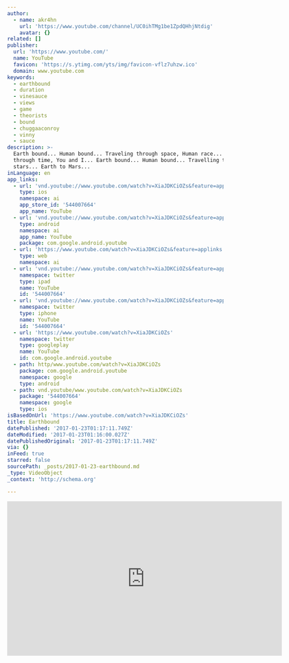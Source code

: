 ```yaml
---
author:
  - name: akr4hn
    url: 'https://www.youtube.com/channel/UC0ihTMg1be1ZpdQHhjNtdig'
    avatar: {}
related: []
publisher:
  url: 'https://www.youtube.com/'
  name: YouTube
  favicon: 'https://s.ytimg.com/yts/img/favicon-vflz7uhzw.ico'
  domain: www.youtube.com
keywords:
  - earthbound
  - duration
  - vinesauce
  - views
  - game
  - theorists
  - bound
  - chuggaaconroy
  - vinny
  - sauce
description: >-
  Earth bound... Human bound... Traveling through space, Human race... Traveling
  through time, You and I... Earth bound... Human bound... Travelling through
  stars... Earth to Mars...
inLanguage: en
app_links:
  - url: 'vnd.youtube://www.youtube.com/watch?v=XiaJDKCiOZs&feature=applinks'
    type: ios
    namespace: ai
    app_store_id: '544007664'
    app_name: YouTube
  - url: 'vnd.youtube://www.youtube.com/watch?v=XiaJDKCiOZs&feature=applinks'
    type: android
    namespace: ai
    app_name: YouTube
    package: com.google.android.youtube
  - url: 'https://www.youtube.com/watch?v=XiaJDKCiOZs&feature=applinks'
    type: web
    namespace: ai
  - url: 'vnd.youtube://www.youtube.com/watch?v=XiaJDKCiOZs&feature=applinks'
    namespace: twitter
    type: ipad
    name: YouTube
    id: '544007664'
  - url: 'vnd.youtube://www.youtube.com/watch?v=XiaJDKCiOZs&feature=applinks'
    namespace: twitter
    type: iphone
    name: YouTube
    id: '544007664'
  - url: 'https://www.youtube.com/watch?v=XiaJDKCiOZs'
    namespace: twitter
    type: googleplay
    name: YouTube
    id: com.google.android.youtube
  - path: http/www.youtube.com/watch?v=XiaJDKCiOZs
    package: com.google.android.youtube
    namespace: google
    type: android
  - path: vnd.youtube/www.youtube.com/watch?v=XiaJDKCiOZs
    package: '544007664'
    namespace: google
    type: ios
isBasedOnUrl: 'https://www.youtube.com/watch?v=XiaJDKCiOZs'
title: Earthbound
datePublished: '2017-01-23T01:17:11.749Z'
dateModified: '2017-01-23T01:16:00.027Z'
datePublishedOriginal: '2017-01-23T01:17:11.749Z'
via: {}
inFeed: true
starred: false
sourcePath: _posts/2017-01-23-earthbound.md
_type: VideoObject
_context: 'http://schema.org'

---
```

<iframe src="https://cdn.embedly.com/widgets/media.html?src=https%3A%2F%2Fwww.youtube.com%2Fembed%2FXiaJDKCiOZs%3Ffeature%3Doembed&amp;url=http%3A%2F%2Fwww.youtube.com%2Fwatch%3Fv%3DXiaJDKCiOZs&amp;image=https%3A%2F%2Fi.ytimg.com%2Fvi%2FXiaJDKCiOZs%2Fhqdefault.jpg&amp;key=b7d04c9b404c499eba89ee7072e1c4f7&amp;type=text%2Fhtml&amp;schema=youtube" width="640" height="360" scrolling="no" frameborder="0" allowfullscreen="" style=""></iframe>